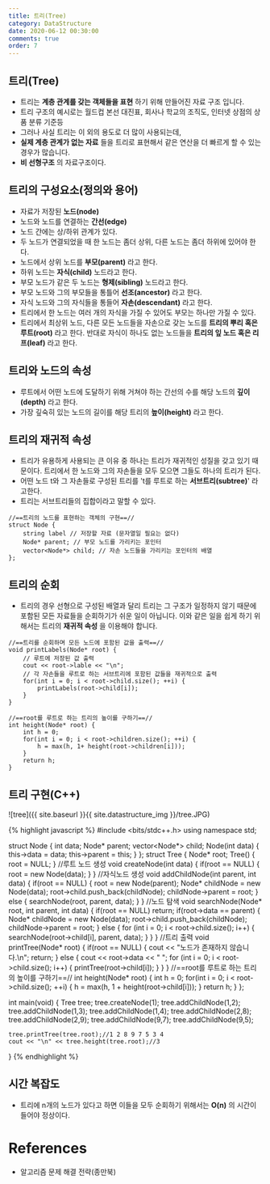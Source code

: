 ```yaml
---
title: 트리(Tree)
category: DataStructure
date: 2020-06-12 00:30:00
comments: true
order: 7
---
```


## 트리(Tree)
* 트리는 __계층 관계를 갖는 객체들을 표현__ 하기 위해 만들어진 자료 구조 입니다.
* 트리 구조의 예시로는 월드컵 본선 대진표, 회사나 학교의 조직도, 인터넷 상점의 상품 분류 기준등
* 그러나 사실 트리는 이 외의 용도로 더 많이 사용되는데,
* __실제 계층 관계가 없는 자료__ 들을 트리로 표현해서 같은 연산을 더 빠르게 할 수 있는 경우가 많습니다.
* __비 선형구조__ 의 자료구조이다.


## 트리의 구성요소(정의와 용어)
* 자료가 저장된 __노드(node)__
* 노드와 노드를 연결하는 __간선(edge)__
* 노드 간에는 상/하위 관계가 있다.
* 두 노드가 연결되었을 때 한 노드는 좀더 상위, 다른 노드는 좀더 하위에 있어야 한다.
* 노드에서 상위 노드를 __부모(parent)__ 라고 한다.
* 하위 노드는 __자식(child)__ 노드라고 한다.
* 부모 노드가 같은 두 노드는 __형제(sibling)__ 노드라고 한다.
* 부모 노드와 그의 부모들을 통틀어 __선조(ancestor)__ 라고 한다.
* 자식 노드와 그의 자식들을 통들어 __자손(descendant)__ 라고 한다.
* 트리에서 한 노드는 여러 개의 자식을 가질 수 있어도 부모는 하나만 가질 수 있다.
* 트리에서 최상위 노드, 다른 모든 노드들을 자손으로 갖는 노드를 __트리의 뿌리 혹은 루트(root)__ 라고 한다. 반대로 자식이 하나도 없는 노드들을 __트리의 잎 노드 혹은 리프(leaf)__ 라고 한다. 

## 트리와 노드의 속성
* 루트에서 어떤 노드에 도달하기 위해 거쳐야 하는 간선의 수를 해당 노드의 __깊이(depth)__ 라고 한다.
* 가장 깊숙히 있는 노드의 길이를 해당 트리의 __높이(height)__ 라고 한다.

## 트리의 재귀적 속성
* 트리가 유용하게 사용되는 큰 이유 중 하나는 트리가 재귀적인 성질을 갖고 있기 때문이다. 트리에서 한 노드와 그의 자손들을 모두 모으면 그들도 하나의 트리가 된다.
* 어떤 노드 t와 그 자손들로 구성된 트리를 't를 루트로 하는 __서브트리(subtree)__' 라고한다.
* 트리는 서브트리들의 집합이라고 말할 수 있다.

```
//==트리의 노드를 표현하는 객체의 구현==//
struct Node {
    string label // 저장할 자료 (문자열일 필요는 없다)
    Node* parent; // 부모 노드를 가리키는 포인터
    vector<Node*> child; // 자손 노드들을 가리키는 포인터의 배열
};
```

## 트리의 순회
* 트리의 경우 선형으로 구성된 배열과 달리 트리는 그 구조가 일정하지 않기 때문에 포함된 모든 자료들을 순회하기가 쉬운 일이 아닙니다. 이와 같은 일을 쉽게 하기 위해서는 트리의 __재귀적 속성__ 을 이용해야 합니다.

```
//==트리를 순회하며 모든 노드에 포함된 값을 출력==//
void printLabels(Node* root) {
    // 루트에 저장된 값 출력
    cout << root->lable << "\n";
    // 각 자손들을 루트로 하는 서브트리에 포함된 값들을 재귀적으로 출력
    for(int i = 0; i < root->child.size(); ++i) {
        printLabels(root->child[i]);
    }
}
```

```
//==root를 루트로 하는 트리의 높이를 구하기==//
int height(Node* root) {
    int h = 0;
    for(int i = 0; i < root->children.size(); ++i) {
        h = max(h, 1+ height(root->children[i]));
    }
    return h;
}
```

## 트리 구현(C++)

![tree]({{ site.baseurl }}{{ site.datastructure_img }}/tree.JPG)

{% highlight javascript %}
#include <bits/stdc++.h>
using namespace std;

struct Node {
	int data;
	Node* parent;
	vector<Node*> child;
	Node(int data) {
		this->data = data;
		this->parent = this;
	}
};
struct Tree {
	Node* root;
	Tree() {
		root = NULL;
	}
	//루트 노드 생성
	void createNode(int data) {
		if(root == NULL) {
			root = new Node(data);
		}
	}
	//자식노드 생성
	void addChildNode(int parent, int data) {
		if(root == NULL) {
			root = new Node(parent);
			Node* childNode = new Node(data);
			root->child.push_back(childNode);
			childNode->parent = root;
		} else {
			searchNode(root, parent, data);
		}
	}
	//노드 탐색
	void searchNode(Node* root, int parent, int data) {
		if(root == NULL) return;
		if(root->data == parent) {
			Node* childNode = new Node(data);
			root->child.push_back(childNode);
			childNode->parent = root;
		} else {
			for (int i = 0; i < root->child.size(); i++) {
				searchNode(root->child[i], parent, data);
			}
		}
	}
	//트리 출력
	void printTree(Node* root) {
		if(root == NULL) {
			cout << "노드가 존재하지 않습니다.\n";
			return;
		} else {
			cout << root->data << " ";
			for (int i = 0; i < root->child.size(); i++) {
				printTree(root->child[i]);
			}
		}
	}
	//==root를 루트로 하는 트리의 높이를 구하기==//
	int height(Node* root) {
		int h = 0;
		for(int i = 0; i < root->child.size(); ++i) {
			h = max(h, 1 + height(root->child[i]));
		}
		return h;
	}
};

int main(void) {
	Tree tree;
	tree.createNode(1);
	tree.addChildNode(1,2);
	tree.addChildNode(1,3);
	tree.addChildNode(1,4);
	tree.addChildNode(2,8);
	tree.addChildNode(2,9);
	tree.addChildNode(9,7);
	tree.addChildNode(9,5);
	
	tree.printTree(tree.root);//1 2 8 9 7 5 3 4
	cout << "\n" << tree.height(tree.root);//3
}
{% endhighlight %}

## 시간 복잡도
* 트리에 n개의 노드가 있다고 하면 이들을 모두 순회하기 위해서는 __O(n)__ 의 시간이 들어야 정상이다.


# References
* 알고리즘 문제 해결 전략(종만북)